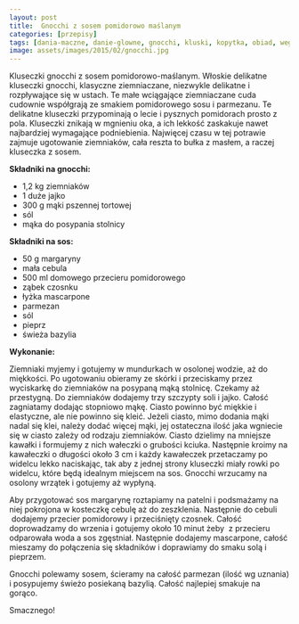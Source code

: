 ```yaml
---
layout: post
title:  Gnocchi z sosem pomidorowo maślanym
categories: [przepisy]
tags: [dania-maczne, danie-glowne, gnocchi, kluski, kopytka, obiad, wege, wloskie-smaki]
image: assets/images/2015/02/gnocchi.jpg
---
```

Kluseczki gnocchi z sosem pomidorowo-maślanym. Włoskie delikatne kluseczki gnocchi, klasyczne ziemniaczane, niezwykle delikatne i rozpływające się w ustach. Te małe wciągające ziemniaczane cuda cudownie współgrają ze smakiem pomidorowego sosu i parmezanu. Te delikatne kluseczki przypominają o lecie i pysznych pomidorach prosto z pola. Kluseczki znikają w mgnieniu oka, a ich lekkość zaskakuje nawet najbardziej wymagające podniebienia. Najwięcej czasu w tej potrawie zajmuje ugotowanie ziemniaków, cała reszta to bułka z masłem, a raczej kluseczka z sosem.

**Składniki na gnocchi:**
* 1,2 kg ziemniaków
* 1 duże jajko
* 300 g mąki pszennej tortowej
* sól
* mąka do posypania stolnicy

**Składniki na sos:**
* 50 g margaryny
* mała cebula
* 500 ml domowego przecieru pomidorowego
* ząbek czosnku
* łyżka mascarpone
* parmezan
* sól
* pieprz
* świeża bazylia

**Wykonanie:**

Ziemniaki myjemy i gotujemy w mundurkach w osolonej wodzie, aż do miękkości. Po ugotowaniu obieramy ze skórki i przeciskamy przez wyciskarkę do ziemniaków na posypaną mąką stolnicę. Czekamy aż przestygną. Do ziemniaków dodajemy trzy szczypty soli i jajko. Całość zagniatamy dodając stopniowo mąkę. Ciasto powinno być miękkie i elastyczne, ale nie powinno się kleić. Jeżeli ciasto, mimo dodania mąki nadal się klei, należy dodać więcej mąki, jej ostateczna ilość jaka wgniecie się w ciasto zależy od rodzaju ziemniaków. Ciasto dzielimy na mniejsze kawałki i formujemy z nich wałeczki o grubości kciuka. Następnie kroimy na kawałeczki o długości około 3 cm i każdy kawałeczek przetaczamy po widelcu lekko naciskając, tak aby z jednej strony kluseczki miały rowki po widelcu, które będą idealnym miejscem na sos. Gnocchi wrzucamy na osolony wrzątek i gotujemy aż wypłyną.

Aby przygotować sos margarynę roztapiamy na patelni i podsmażamy na niej pokrojona w kosteczkę cebulę aż do zeszklenia. Następnie do cebuli  dodajemy przecier pomidorowy i przeciśnięty czosnek. Całość doprowadzamy do wrzenia i gotujemy około 10 minut żeby  z przecieru odparowała woda a sos zgęstniał. Następnie dodajemy mascarpone, całość mieszamy do połączenia się składników i doprawiamy do smaku solą i pieprzem.

Gnocchi polewamy sosem, ścieramy na całość parmezan (ilość wg uznania) i posypujemy świeżo posiekaną bazylią. Całość najlepiej smakuje na gorąco.

Smacznego!